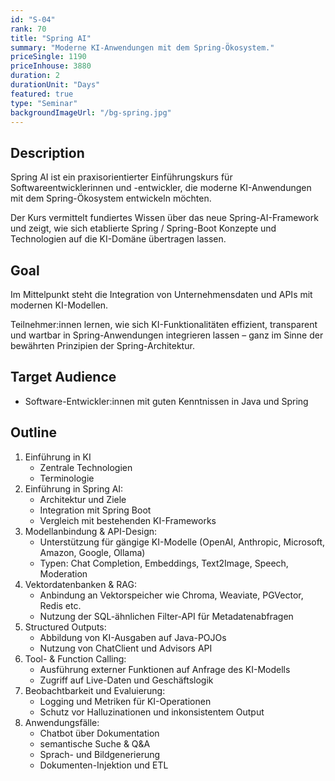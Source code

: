 ```yaml
---
id: "S-04"
rank: 70
title: "Spring AI"
summary: "Moderne KI-Anwendungen mit dem Spring-Ökosystem."
priceSingle: 1190
priceInhouse: 3880
duration: 2
durationUnit: "Days"
featured: true
type: "Seminar"
backgroundImageUrl: "/bg-spring.jpg"
---
```


## Description

Spring AI ist ein praxisorientierter Einführungskurs für Softwareentwicklerinnen und -entwickler, die moderne
KI-Anwendungen mit dem Spring-Ökosystem entwickeln möchten.

Der Kurs vermittelt fundiertes Wissen über das neue Spring-AI-Framework und zeigt, wie sich etablierte Spring / Spring-Boot Konzepte
und Technologien auf die KI-Domäne übertragen lassen.

## Goal

Im Mittelpunkt steht die Integration von Unternehmensdaten und APIs mit modernen KI-Modellen.

Teilnehmer:innen lernen, wie sich KI-Funktionalitäten effizient, transparent und wartbar in Spring-Anwendungen
integrieren lassen – ganz im Sinne der bewährten Prinzipien der Spring-Architektur.

## Target Audience

- Software-Entwickler:innen mit guten Kenntnissen in Java und Spring

## Outline

1. Einführung in KI
    - Zentrale Technologien
    - Terminologie
2. Einführung in Spring AI:
    - Architektur und Ziele
    - Integration mit Spring Boot
    - Vergleich mit bestehenden KI-Frameworks
3. Modellanbindung & API-Design:
    - Unterstützung für gängige KI-Modelle (OpenAI, Anthropic, Microsoft, Amazon, Google, Ollama)
    - Typen: Chat Completion, Embeddings, Text2Image, Speech, Moderation
4. Vektordatenbanken & RAG:
    - Anbindung an Vektorspeicher wie Chroma, Weaviate, PGVector, Redis etc.
    - Nutzung der SQL-ähnlichen Filter-API für Metadatenabfragen
5. Structured Outputs:
    - Abbildung von KI-Ausgaben auf Java-POJOs
    - Nutzung von ChatClient und Advisors API
6. Tool- & Function Calling:
    - Ausführung externer Funktionen auf Anfrage des KI-Modells
    - Zugriff auf Live-Daten und Geschäftslogik
7. Beobachtbarkeit und Evaluierung:
    - Logging und Metriken für KI-Operationen
    - Schutz vor Halluzinationen und inkonsistentem Output
8. Anwendungsfälle:
    - Chatbot über Dokumentation
    - semantische Suche & Q&A
    - Sprach- und Bildgenerierung
    - Dokumenten-Injektion und ETL
